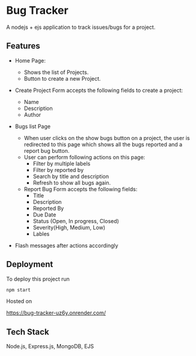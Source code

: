 # Bug Tracker

A nodejs + ejs application to track issues/bugs for a project.

## Features

- Home Page:
    - Shows the list of Projects.
    - Button to create a new Project.
- Create Project Form accepts the following fields to create a project:
  - Name
  - Description
  - Author

- Bugs list Page
    - When user clicks on the show bugs button on a project, the user is redirected to this page which shows all the bugs reported and a report bug button.
    - User can perform following actions on this page:
      - Filter by multiple labels
      - Filter by reported by
      - Search by title and description
      - Refresh to show all bugs again.
    - Report Bug Form accepts the following fields:
      - Title
      - Description
      - Reported By
      - Due Date
      - Status (Open, In progress, Closed)
      - Severity(High, Medium, Low)
      - Lables
- Flash messages after actions accordingly

## Deployment

To deploy this project run

```bash
npm start
```

Hosted on

https://bug-tracker-uz6y.onrender.com/

## Tech Stack

Node.js, Express.js, MongoDB, EJS
